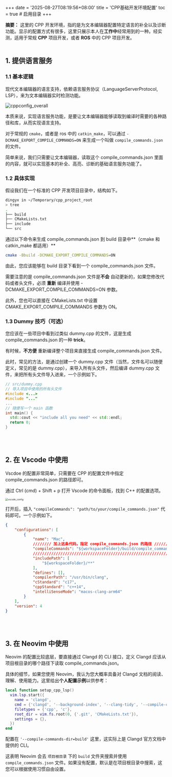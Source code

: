 +++
date = '2025-08-27T08:19:56+08:00'
title = 'CPP基础开发环境配置'
toc = true  # 启用目录
+++

**摘要：** 这里的 CPP 开发环境，指的是为文本编辑器配置特定语言的补全以及诊断功能。显示的配置方式有很多，这里只展示本人在**工作中**经常用到的一种。经实测，适用于常规 **CPP** 项目开发，或者 **ROS** 中的 CPP 项目开发。
</br></br>

## 1. 提供语言服务

### 1.1  基本逻辑

现代文本编辑器的语言支持，依赖语言服务协议（LanguageServerProtocol, LSP），来为文本编辑器实时检测功能。

<img src="/images/cppconfig_overall.png" alt="cppconfig_overall" />


本质来说，实现语言服务功能，是要让文本编辑器能够读取到编译时需要的各种路径和库，从而实现语言支持。

对于常规的 `cmake`，或者是 ros 中的 `catkin_make`，可以通过 `-DCMAKE_EXPORT_COMPILE_COMMANDS=ON` 来生成一个叫做 `compile_commands.json` 的文件。

简单来说，我们只需要让文本编辑器，读取这个 compile_commands.json 里面的内容，就可以实现基本的补全、高亮、诊断的基础语言服务功能了。



### 1.2 具体实现

假设我们在一个标准的 CPP 开发项目目录中，结构如下。

```bash
dingyx in ~/Temporary/cpp_project_root
> tree
.
├── build
├── CMakeLists.txt
├── include
└── src
```

通过以下命令来生成 compile_commands.json 到 build 目录中**（cmake 和 catkin_make 都适用）**

```bash
cmake -Bbuild -DCMAKE_EXPORT_COMPILE_COMMANDS=ON
```

由此，您应该能够在 build 目录下看到一个 compile_commands.json 文件。

需要注意的是 compile_commands.json 文件是**不会** 自动更新的，如果您修改代码或者头文件，必须 **重新** 编译并使用 -DCMAKE_EXPORT_COMPILE_COMMANDS=ON 参数。

此外，您也可以直接在 CMakeLists.txt 中设置 CMAKE_EXPORT_COMPILE_COMMANDS 参数为 ON。



### 1.3 Dummy 技巧（可选）

您应该在一些项目中看到过类似 dummy.cpp 的文件，这是生成 compile_commands.json 的一种 **trick**。

有时候，**不方便** 重新编译整个项目来直接生成 compile_commands.json 文件。

此时，常见的方法，是通过创建一个 dummy.cpp 文件（当然，文件名可以随便定义，常见的是 dummy.cpp），来导入所有头文件，然后编译 dummy.cpp 文件，来把所有头文件导入进来，一个示例如下。

```cpp
// src/dummy.cpp
// 导入项目中使用的所有头文件
#include <...>
#include "..."
...
// 随便写一个 main 函数
int main() {
  std::cout << "include all you need" << std::endl;
  return 0;
}
```
</br></br>


## 2. 在 Vscode 中使用

Vscdoe 的配置非常简单，只需要在 CPP 的配置文件中指定 compile_commands.json 的路径即可。

通过 Ctrl (cmd) + Shift + p 打开 Vscode 的命令面板，找到 C++ 的配置选项。

<img src="/images/cppconfig_forvscode.png" alt="vscode_config" style="zoom:50%;" />

打开后，插入 `"compileCommands": "path/to/your/compile_commands.json"` 代码即可。一个示例如下。

```json
{
    "configurations": [
        {
            "name": "Mac",
          	//////// 加上这条代码，指定 compile_commands.json 的路径 ////////
          	"compileCommands": "${workspaceFolder}/build/compile_commands.json",
          	/////////////////////////////////////////////////////////////
            "includePath": [
                "${workspaceFolder}/**"
            ],
            "defines": [],
            "compilerPath": "/usr/bin/clang",
            "cStandard": "c17",
            "cppStandard": "c++14",
            "intelliSenseMode": "macos-clang-arm64"
        }
    ],
    "version": 4
}
```
</br></br>

## 3. 在 Neovim 中使用

Neovim 的配置比较底层，要直接通过 Clangd 的 CLI 接口，定义 Clangd 应该从项目根目录的哪个路径下读取 compile_commands.json。

具体的细节，如果您使用 Neovim，我认为您大概率具备对 Clangd 文档的阅读、理解、使用能力。这里给出**个人配置示例**以供参考：

```lua
local function setup_cpp_lsp()
  vim.lsp.start({
    name = 'clangd',
    cmd = {'clangd', '--background-index', '--clang-tidy', '--compile-commands-dir=build', '--header-insertion=never'},
    filetypes = {'cpp', 'c'},
    root_dir = vim.fs.root(0, {'.git', 'CMakeLists.txt'}),
    settings = {},
  })
end

```

配置在 `'--compile-commands-dir=build'` 这里，这实际上是 Clangd 官方文档中提供的 CLI。

这表明 Neovim 会去 `项目根目录` 下的 `build` 文件夹搜索并使用 `compile_commands.json` 文件。如果没有配置，默认是在项目根目录中搜索，这您可以根据使用习惯自由设置。

